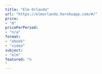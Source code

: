 ```yaml
---
title: "Elm Orlando"
url: "https://elmorlando.herokuapp.com/#/"
price: 
- "0"
pricePerPeriod: 
- "n/a"
format: 
- "ebook"
- "video"
subject: 
- "elm"
featured: "n"
---
```


